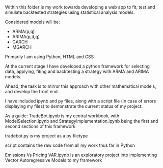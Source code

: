 Within this folder is my work towards developing a web app to fit, test and simulate backtested strategies using statistical analysis models.

Considered models will be:

- ARMA(p,q)
- ARIMA(p,d,q)
- GARCH
- MGARCH

Primarily I am using Python, HTML and CSS

At the current stage I have developed a python framework for selecting data, applying, fiting and backtesting a strategy with ARMA and ARIMA models.

Ahead, the task is to mirror this approach with other mathematical models, and develop the front end.

I have included ipynb and py files, along with a script file (in case of errors displaying my files) to demonstrate the current status of my project.

As a guide: 
TradeBot.ipynb is my central workbook, with ModelSelection.ipynb and StrategyImplementation.ipynb being the first and second sections of this framework.

tradebot.py is my project as a py filetype

script contains the raw code from all my work thus far in Python

Emissions Vs Pricing VAR.ipynb is an exploratory project into implementing Vector Autoregressive Models to my framework



